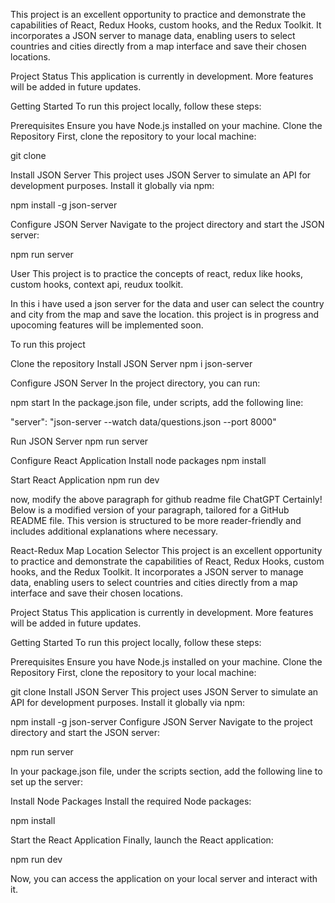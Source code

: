 This project is an excellent opportunity to practice and demonstrate the capabilities of React, Redux Hooks, custom hooks, and the Redux Toolkit. It incorporates a JSON server to manage data, enabling users to select countries and cities directly from a map interface and save their chosen locations.

Project Status
This application is currently in development. More features will be added in future updates.

Getting Started
To run this project locally, follow these steps:

Prerequisites
Ensure you have Node.js installed on your machine.
Clone the Repository
First, clone the repository to your local machine:

git clone <repository-url>

Install JSON Server
This project uses JSON Server to simulate an API for development purposes. Install it globally via npm:

npm install -g json-server

Configure JSON Server
Navigate to the project directory and start the JSON server:

npm run server



User
This project is to practice the concepts of react, redux like hooks, custom hooks, context api, reudux toolkit.

In this i have used a json server for the data and user can select the country and  city from the map and save the location. 
this project is in progress and upocoming features will be implemented soon.

To run this project

Clone the repository
Install JSON Server
npm i json-server

Configure JSON Server
In the project directory, you can run:

npm start
In the package.json file, under scripts, add the following line:

"server": "json-server --watch data/questions.json --port 8000"

Run JSON Server
npm run server

Configure React Application
Install node packages
npm install

Start React Application
npm run dev

now, modify the above paragraph for github readme file
ChatGPT
Certainly! Below is a modified version of your paragraph, tailored for a GitHub README file. This version is structured to be more reader-friendly and includes additional explanations where necessary.

React-Redux Map Location Selector
This project is an excellent opportunity to practice and demonstrate the capabilities of React, Redux Hooks, custom hooks, and the Redux Toolkit. It incorporates a JSON server to manage data, enabling users to select countries and cities directly from a map interface and save their chosen locations.

Project Status
This application is currently in development. More features will be added in future updates.

Getting Started
To run this project locally, follow these steps:

Prerequisites
Ensure you have Node.js installed on your machine.
Clone the Repository
First, clone the repository to your local machine:


git clone <repository-url>
Install JSON Server
This project uses JSON Server to simulate an API for development purposes. Install it globally via npm:


npm install -g json-server
Configure JSON Server
Navigate to the project directory and start the JSON server:

npm run server

In your package.json file, under the scripts section, add the following line to set up the server:


Install Node Packages
Install the required Node packages:

npm install


Start the React Application
Finally, launch the React application:

npm run dev


Now, you can access the application on your local server and interact with it.


